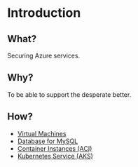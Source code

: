 # Introduction

## What?

Securing Azure services.

## Why?

To be able to support the desperate better.

## How?

* [Virtual Machines](vms.md)
* [Database for MySQL](db-mysql.md)
* [Container Instances (ACI)](aci.md)
* [Kubernetes Service (AKS)](aks.md)

